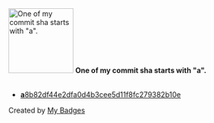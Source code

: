 <img src="https://my-badges.github.io/my-badges/a-commit.png" alt="One of my commit sha starts with &quot;a&quot;." title="One of my commit sha starts with &quot;a&quot;." width="128">
<strong>One of my commit sha starts with &quot;a&quot;.</strong>
<br><br>

- <a href="https://github.com/RAHULKRISHNAKR/rahulkrishnakr/commit/a8b82df44e2dfa0d4b3cee5d11f8fc279382b10e"><strong>a</strong>8b82df44e2dfa0d4b3cee5d11f8fc279382b10e</a>


Created by <a href="https://github.com/my-badges/my-badges">My Badges</a>